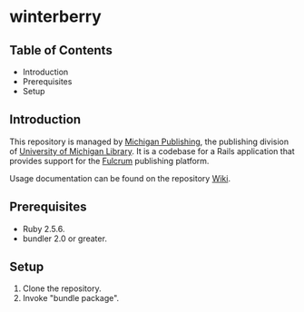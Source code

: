 # winterberry

## Table of Contents
* Introduction
* Prerequisites
* Setup

## Introduction
This repository is managed by [Michigan Publishing](https://www.publishing.umich.edu), 
the publishing division of [University of Michigan Library](https://www.lib.umich.edu). 
It is a codebase for a Rails application that provides support for the 
[Fulcrum](https://www.fulcrum.org) publishing platform. 

Usage documentation can be found on the repository [Wiki](https://github.com/mlibrary/winterberry/wiki).

## Prerequisites
* Ruby 2.5.6.
* bundler 2.0 or greater.

## Setup
1. Clone the repository.
2. Invoke "bundle package".
